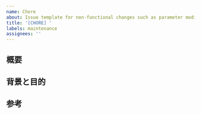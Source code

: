 ```yaml
---
name: Chore
about: Issue template for non-functional changes such as parameter modifications and CI/CD updates
title: '[CHORE] '
labels: maintenance
assignees: ''
---
```


## 概要

## 背景と目的

## 参考
